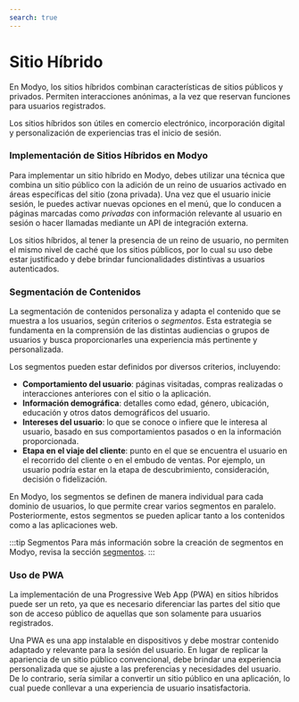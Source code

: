 ```yaml
---
search: true
---
```


# Sitio Híbrido

En Modyo, los sitios híbridos combinan características de sitios públicos y privados. Permiten interacciones anónimas, a la vez que reservan funciones para usuarios registrados.

Los sitios híbridos son útiles en comercio electrónico, incorporación digital y personalización de experiencias tras el inicio de sesión.

### Implementación de Sitios Híbridos en Modyo

Para implementar un sitio híbrido en Modyo, debes utilizar una técnica que combina un sitio público con la adición de un reino de usuarios activado en áreas específicas del sitio (zona privada).  Una vez que el usuario inicie sesión, le puedes activar nuevas opciones en el menú, que lo conducen a páginas marcadas como _privadas_ con información relevante al usuario en sesión o hacer llamadas mediante un API de integración externa.

Los sitios híbridos, al tener la presencia de un reino de usuario, no permiten el mismo nivel de caché que los sitios públicos, por lo cual su uso debe estar justificado y debe brindar funcionalidades distintivas a usuarios autenticados.


### Segmentación de Contenidos

La segmentación de contenidos personaliza y adapta el contenido que se muestra a los usuarios, según criterios o _segmentos_. Esta estrategia se fundamenta en la comprensión de las distintas audiencias o grupos de usuarios y busca proporcionarles una experiencia más pertinente y personalizada.

Los segmentos pueden estar definidos por diversos criterios, incluyendo:

- **Comportamiento del usuario**: páginas visitadas, compras realizadas o interacciones anteriores con el sitio o la aplicación.
- **Información demográfica**: detalles como edad, género, ubicación, educación y otros datos demográficos del usuario.
- **Intereses del usuario**: lo que se conoce o infiere que le interesa al usuario, basado en sus comportamientos pasados o en la información proporcionada.
- **Etapa en el viaje del cliente**: punto en el que se encuentra el usuario en el recorrido del cliente o en el embudo de ventas. Por ejemplo, un usuario podría estar en la etapa de descubrimiento, consideración, decisión o fidelización.

En Modyo, los segmentos se definen de manera individual para cada dominio de usuarios, lo que permite crear varios segmentos en paralelo. Posteriormente, estos segmentos se pueden aplicar tanto a los contenidos como a las aplicaciones web.

:::tip Segmentos
Para más información sobre la creación de segmentos en Modyo, revisa la sección [segmentos](/es/platform/customers/segments).
:::

### Uso de PWA

La implementación de una Progressive Web App (PWA) en sitios híbridos puede ser un reto, ya que es necesario diferenciar las partes del sitio que son de acceso público de aquellas que son solamente para usuarios registrados.

Una PWA es una app instalable en dispositivos y debe mostrar contenido adaptado y relevante para la sesión del usuario. En lugar de replicar la apariencia de un sitio público convencional, debe brindar una experiencia personalizada que se ajuste a las preferencias y necesidades del usuario. De lo contrario, sería similar a convertir un sitio público en una aplicación, lo cual puede conllevar a una experiencia de usuario insatisfactoria.
